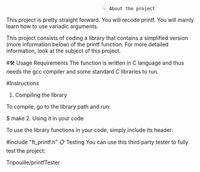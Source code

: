                                         💡 About the project
This project is pretty straight forward. You will recode printf. You will mainly learn how to use variadic arguments.

This project consists of coding a library that contains a simplified version (more
information below) of the printf function.
For more detailed information, look at the subject of this project.


#🛠️ Usage
Requirements
The function is written in C language and thus needs the gcc compiler and some standard C libraries to run.

#Instructions
1. Compiling the library

To compile, go to the library path and run:

$ make
2. Using it in your code

To use the library functions in your code, simply include its header:

#include "ft_printf.h"
📋 Testing
You can use this third party tester to fully test the project:

Tripouille/printfTester
